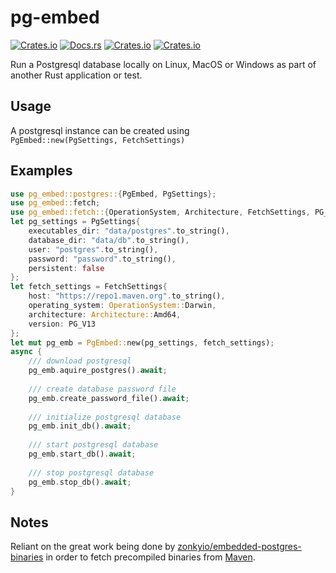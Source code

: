 # pg-embed
[![Crates.io](https://img.shields.io/crates/v/pg-embed)](http://crates.io/crates/pg-embed)
[![Docs.rs](https://docs.rs/pg-embed/badge.svg)](https://docs.rs/pg-embed)
[![Crates.io](https://img.shields.io/crates/d/pg-embed)](http://crates.io/crates/pg-embed)
[![Crates.io](https://img.shields.io/crates/l/pg-embed)](https://github.com/faokunega/pg-embed/blob/master/LICENSE)

Run a Postgresql database locally on Linux, MacOS or Windows as part of another Rust application or test.

## Usage

A postgresql instance can be created using<br/>
`PgEmbed::new(PgSettings, FetchSettings)` <br/>

## Examples
```rust
use pg_embed::postgres::{PgEmbed, PgSettings};
use pg_embed::fetch;
use pg_embed::fetch::{OperationSystem, Architecture, FetchSettings, PG_V13};
let pg_settings = PgSettings{
    executables_dir: "data/postgres".to_string(),
    database_dir: "data/db".to_string(),
    user: "postgres".to_string(),
    password: "password".to_string(),
    persistent: false
};
let fetch_settings = FetchSettings{
    host: "https://repo1.maven.org".to_string(),
    operating_system: OperationSystem::Darwin,
    architecture: Architecture::Amd64,
    version: PG_V13
};
let mut pg_emb = PgEmbed::new(pg_settings, fetch_settings);
async {
    /// download postgresql
    pg_emb.aquire_postgres().await;
    
    /// create database password file
    pg_emb.create_password_file().await;
    
    /// initialize postgresql database
    pg_emb.init_db().await;
    
    /// start postgresql database
    pg_emb.start_db().await;
    
    /// stop postgresql database
    pg_emb.stop_db().await;
}
```


## Notes

Reliant on the great work being done by [zonkyio/embedded-postgres-binaries](https://github.com/zonkyio/embedded-postgres-binaries) in order to fetch precompiled binaries from [Maven](https://mvnrepository.com/artifact/io.zonky.test.postgres/embedded-postgres-binaries-bom).

